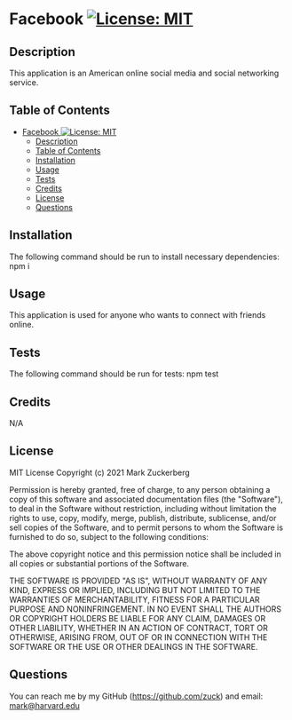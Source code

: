 # Facebook [![License: MIT](https://img.shields.io/badge/License-MIT-yellow.svg)](https://opensource.org/licenses/MIT)
## Description 
This application is an American online social media and social networking service.

## Table of Contents 
- [Facebook ![License: MIT](https://opensource.org/licenses/MIT)](#facebook-)
  - [Description](#description)
  - [Table of Contents](#table-of-contents)
  - [Installation](#installation)
  - [Usage](#usage)
  - [Tests](#tests)
  - [Credits](#credits)
  - [License](#license)
  - [Questions](#questions)
  
## Installation 
The following command should be run to install necessary dependencies:
npm i

## Usage 
This application is used for anyone who wants to connect with friends online.

## Tests 
The following command should be run for tests:
npm test

## Credits 
N/A

## License 
MIT License Copyright (c) 2021 Mark Zuckerberg 
    
Permission is hereby granted, free of charge, to any person obtaining a copy of this software and associated documentation files (the "Software"), to deal in the Software without restriction, including without limitation the rights to use, copy, modify, merge, publish, distribute, sublicense, and/or sell copies of the Software, and to permit persons to whom the Software is furnished to do so, subject to the following conditions: 
    
The above copyright notice and this permission notice shall be included in all copies or substantial portions of the Software. 
    
THE SOFTWARE IS PROVIDED "AS IS", WITHOUT WARRANTY OF ANY KIND, EXPRESS OR IMPLIED, INCLUDING BUT NOT LIMITED TO THE WARRANTIES OF MERCHANTABILITY, FITNESS FOR A PARTICULAR PURPOSE AND NONINFRINGEMENT. IN NO EVENT SHALL THE AUTHORS OR COPYRIGHT HOLDERS BE LIABLE FOR ANY CLAIM, DAMAGES OR OTHER LIABILITY, WHETHER IN AN ACTION OF CONTRACT, TORT OR OTHERWISE, ARISING FROM, OUT OF OR IN CONNECTION WITH THE SOFTWARE OR THE USE OR OTHER DEALINGS IN THE SOFTWARE.

## Questions 
You can reach me by my GitHub (https://github.com/zuck) and email: mark@harvard.edu